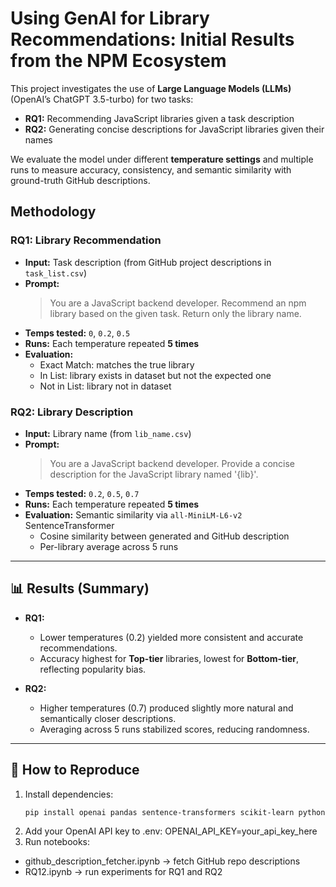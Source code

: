 # Using GenAI for Library Recommendations: Initial Results from the NPM Ecosystem

This project investigates the use of **Large Language Models (LLMs)** (OpenAI’s ChatGPT 3.5-turbo) for two tasks:

- **RQ1:** Recommending JavaScript libraries given a task description  
- **RQ2:** Generating concise descriptions for JavaScript libraries given their names  

We evaluate the model under different **temperature settings** and multiple runs to measure accuracy, consistency, and semantic similarity with ground-truth GitHub descriptions.

## Methodology

### RQ1: Library Recommendation
- **Input:** Task description (from GitHub project descriptions in `task_list.csv`)
- **Prompt:**  
  > You are a JavaScript backend developer. Recommend an npm library based on the given task. Return only the library name.
- **Temps tested:** `0`, `0.2`, `0.5`  
- **Runs:** Each temperature repeated **5 times**  
- **Evaluation:**  
  - Exact Match: matches the true library  
  - In List: library exists in dataset but not the expected one  
  - Not in List: library not in dataset  

### RQ2: Library Description
- **Input:** Library name (from `lib_name.csv`)  
- **Prompt:**  
  > You are a JavaScript backend developer. Provide a concise description for the JavaScript library named '{lib}'.
- **Temps tested:** `0.2`, `0.5`, `0.7`  
- **Runs:** Each temperature repeated **5 times**  
- **Evaluation:** Semantic similarity via `all-MiniLM-L6-v2` SentenceTransformer  
  - Cosine similarity between generated and GitHub description  
  - Per-library average across 5 runs  

---

## 📊 Results (Summary)

- **RQ1:**  
  - Lower temperatures (0.2) yielded more consistent and accurate recommendations.  
  - Accuracy highest for **Top-tier** libraries, lowest for **Bottom-tier**, reflecting popularity bias.  

- **RQ2:**  
  - Higher temperatures (0.7) produced slightly more natural and semantically closer descriptions.  
  - Averaging across 5 runs stabilized scores, reducing randomness.  

---

## 🚀 How to Reproduce

1. Install dependencies:
   ```bash
   pip install openai pandas sentence-transformers scikit-learn python-dotenv
2. Add your OpenAI API key to .env:
  OPENAI_API_KEY=your_api_key_here
3. Run notebooks:
  - github_description_fetcher.ipynb → fetch GitHub repo descriptions  
  - RQ12.ipynb → run experiments for RQ1 and RQ2
